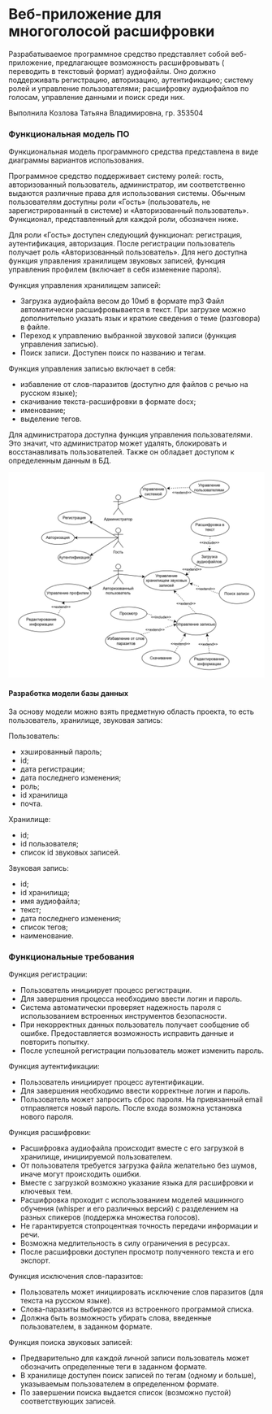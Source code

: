 # Веб-приложение для многоголосой расшифровки

Разрабатываемое программное средство представляет собой веб-приложение, предлагающее возможность расшифровывать (
переводить в текстовый формат) аудиофайлы. Оно должно поддерживать регистрацию, авторизацию, аутентификацию; систему
ролей и управление пользователями; расшифровку аудиофайлов по голосам, управление данными и поиск среди них.

Выполнила Козлова Татьяна Владимировна, гр. 353504

### Функциональная модель ПО

Функциональная модель программного средства представлена в виде диаграммы вариантов использования.

Программное средство поддерживает систему ролей: гость, авторизованный пользователь, администратор, им соответственно
выдаются различные права для использования системы. Обычным пользователям доступны роли «Гость» (пользователь, не
зарегистрированный в системе) и «Авторизованный пользователь». Функционал, представленный для каждой роли, обозначен
ниже.

Для роли «Гость» доступен следующий функционал: регистрация, аутентификация, авторизация. После регистрации пользователь
получает роль «Авторизованный пользователь». Для него доступна функция управления хранилищем звуковых записей, функция
управления профилем (включает в себя изменение пароля).

Функция управления хранилищем записей:

- Загрузка аудиофайла весом до 10мб в формате mp3 Файл автоматически расшифровывается в текст. При загрузке
  можно дополнительно указать язык и краткие сведения о теме (разговора) в файле.
- Переход к управлению выбранной звуковой записи (функция управления записью).
- Поиск записи. Доступен поиск по названию и тегам.

Функция управления записью включает в себя:

- избавление от слов-паразитов (доступно для файлов с речью на русском языке);
- скачивание текста-расшифровки в формате docx;
- именование;
- выделение тегов.

Для администратора доступна функция управления пользователями. Это значит, что администратор может удалять, блокировать
и восстанавливать пользователей. Также он обладает доступом к определенным данным в БД.

![Use case diagram](images/uml_diagram.jpg)

#### Разработка модели базы данных

За основу модели можно взять предметную область проекта, то есть пользователь, хранилище, звуковая запись:

Пользователь:

- хэшированный пароль;
- id;
- дата регистрации;
- дата последнего изменения;
- роль;
- id хранилища
- почта.

Хранилище:

- id;
- id пользователя;
- список id звуковых записей.

Звуковая запись:

- id;
- id хранилища;
- имя аудиофайла;
- текст;
- дата последнего изменения;
- список тегов;
- наименование.


### Функциональные требования

Функция регистрации:

- Пользователь инициирует процесс регистрации.
- Для завершения процесса необходимо ввести логин и пароль.
- Система автоматически проверяет надежность пароля с использованием встроенных инструментов безопасности.
- При некорректных данных пользователь получает сообщение об ошибке. Предоставляется возможность исправить данные и
  повторить попытку.
- После успешной регистрации пользователь может изменить пароль.

Функция аутентификации:

- Пользователь инициирует процесс аутентификации.
- Для завершения необходимо ввести корректные логин и пароль.
- Пользователь может запросить сброс пароля. На привязанный email отправляется новый пароль. После входа возможна
  установка нового пароля.

Функция расшифровки:

- Расшифровка аудиофайла происходит вместе с его загрузкой в хранилище, инициируемой пользователем.
- От пользователя требуется загрузка файла желательно без шумов, иначе могут происходить ошибки.
- Вместе с загрузкой возможно указание языка для расшифровки и ключевых тем.
- Расшифровка проходит с использованием моделей машинного обучения (whisper и его различных версий) с разделением на
  разных спикеров (поддержка множества голосов).
- Не гарантируется стопроцентная точность передачи информации и речи.
- Возможна медлительность в силу ограничения в ресурсах.
- После расшифровки доступен просмотр полученного текста и его экспорт.

Функция исключения слов-паразитов:

- Пользователь может инициировать исключение слов паразитов (для текста на русском языке).
- Слова-паразиты выбираются из встроенного программой списка.
- Должна быть возможность убирать слова, введенные пользователем, в заданном формате.

Функция поиска звуковых записей:

- Предварительно для каждой личной записи пользователь может обозначить определенные теги в заданном формате.
- В хранилище доступен поиск записей по тегам (одному и больше), указываемым пользователем в определенном формате.
- По завершении поиска выдается список (возможно пустой) соответствующих записей.